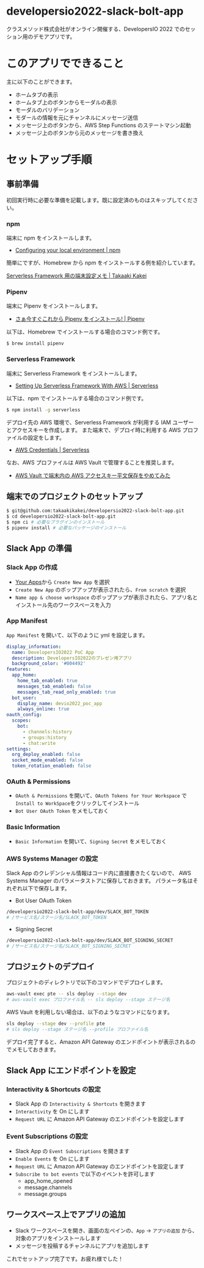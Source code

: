 # developersio2022-slack-bolt-app

クラスメソッド株式会社がオンライン開催する、DevelopersIO 2022 でのセッション用のデモアプリです。

# このアプリでできること

主に以下のことができます。

- ホームタブの表示
- ホームタブ上のボタンからモーダルの表示
- モーダルのバリデーション
- モダールの情報を元にチャンネルにメッセージ送信
- メッセージ上のボタンから、AWS Step Functions のステートマシン起動
- メッセージ上のボタンから元のメッセージを書き換え

# セットアップ手順

## 事前準備

初回実行時に必要な準備を記載します。既に設定済のものはスキップしてください。

### npm

端末に npm をインストールします。

- [Configuring your local environment | npm](https://docs.npmjs.com/getting-started/configuring-your-local-environment)

簡単にですが、Homebrew から npm をインストールする例を紹介しています。

[Serverless Framework 用の端末設定メモ | Takaaki Kakei](https://zenn.dev/t_kakei/scraps/8675d5b86ffc4f)

### Pipenv

端末に Pipenv をインストールします。

- [さぁ今すぐこれから Pipenv をインストール! | Pipenv](https://pipenv-ja.readthedocs.io/ja/translate-ja/#install-pipenv-today)

以下は、Homebrew でインストールする場合のコマンド例です。

```bash
$ brew install pipenv
```

### Serverless Framework

端末に Serverless Framework をインストールします。

- [Setting Up Serverless Framework With AWS | Serverless](https://www.serverless.com/framework/docs/getting-started)

以下は、npm でインストールする場合のコマンド例です。

```bash
$ npm install -g serverless
```

デプロイ先の AWS 環境で、Serverless Framework が利用する IAM ユーザーとアクセスキーを作成します。
また端末で、デプロイ時に利用する AWS プロファイルの設定をします。

- [AWS Credentials | Serverless](https://www.serverless.com/framework/docs/providers/aws/guide/credentials)

なお、AWS プロファイルは AWS Vault で管理することを推奨します。

- [AWS Vault で端末内の AWS アクセスキー平文保存をやめてみた](https://dev.classmethod.jp/articles/aws-vault/)


## 端末でのプロジェクトのセットアップ

```bash
$ git@github.com:takaakikakei/developersio2022-slack-bolt-app.git
$ cd developersio2022-slack-bolt-app.git
$ npm ci # 必要なプラグインのインストール
$ pipenv install # 必要なパッケージのインストール
```


## Slack App の準備

### Slack App の作成

- [Your Apps](https://api.slack.com/apps)から `Create New App` を選択
- `Create New App` のポップアップが表示されたら、`From scratch` を選択
- `Name app & choose workspace` のポップアップが表示されたら、アプリ名とインストール先のワークスペースを入力

### App Manifest

`App Manifest` を開いて、以下のように yml を設定します。

```yml
display_information:
  name: DevelopersIO2022 PoC App
  description: DevelopersIO2022のプレゼン用アプリ
  background_color: '#004492'
features:
  app_home:
    home_tab_enabled: true
    messages_tab_enabled: false
    messages_tab_read_only_enabled: true
  bot_user:
    display_name: devio2022_poc_app
    always_online: true
oauth_config:
  scopes:
    bot:
      - channels:history
      - groups:history
      - chat:write
settings:
  org_deploy_enabled: false
  socket_mode_enabled: false
  token_rotation_enabled: false
```

### OAuth & Permissions

- `OAuth & Permissions` を開いて、`OAuth Tokens for Your Workspace` で `Install to WorkSpace`をクリックしてインストール
- `Bot User OAuth Token` をメモしておく

### Basic Information

- `Basic Information` を開いて、`Signing Secret` をメモしておく

### AWS Systems Manager の設定

Slack App のクレデンシャル情報はコード内に直接書きたくないので、
AWS Systems Manager のパラメータストアに保存しておきます。
パラメータ名はそれぞれ以下で保存します。

- Bot User OAuth Token

```bash
/developersio2022-slack-bolt-app/dev/SLACK_BOT_TOKEN
# /サービス名/ステージ名/SLACK_BOT_TOKEN
```

- Signing Secret

```bash
/developersio2022-slack-bolt-app/dev/SLACK_BOT_SIGNING_SECRET
# /サービス名/ステージ名/SLACK_BOT_SIGNING_SECRET
```


## プロジェクトのデプロイ

プロジェクトのディレクトリで以下のコマンドでデプロイします。

```bash
aws-vault exec pte -- sls deploy --stage dev
# aws-vault exec プロファイル名 -- sls deploy --stage ステージ名
```

AWS Vault を利用しない場合は、以下のようなコマンドになります。

```bash
sls deploy --stage dev --profile pte
# sls deploy --stage ステージ名 --profile プロファイル名
```

デプロイ完了すると、Amazon API Gateway のエンドポイントが表示されるのでメモしておきます。


## Slack App にエンドポイントを設定

### Interactivity & Shortcuts の設定

- Slack App の `Interactivity & Shortcuts` を開きます
- `Interactivity` を On にします
- `Request URL` に Amazon API Gateway のエンドポイントを設定します

### Event Subscriptions の設定

- Slack App の `Event Subscriptions` を開きます
- `Enable Events` を On にします
- `Request URL` に Amazon API Gateway のエンドポイントを設定します
- `Subscribe to bot events` で以下のイベントを許可します
  - app_home_opened
  - message.channels
  - message.groups


## ワークスペース上でアプリの追加

- Slack ワークスペースを開き、画面の左ペインの、`App` → `アプリの追加` から、対象のアプリをインストールします
- メッセージを投稿するチャンネルにアプリを追加します


これでセットアップ完了です。お疲れ様でした！
